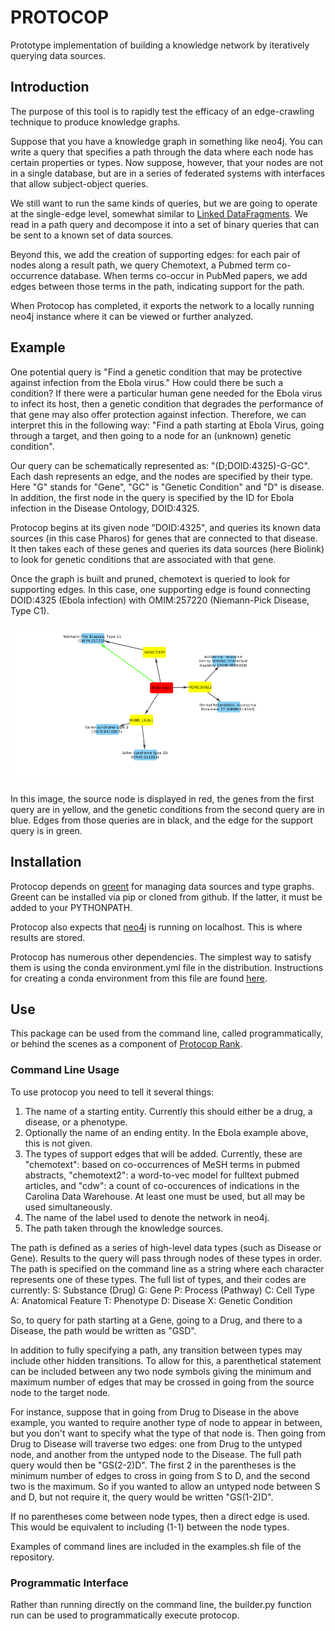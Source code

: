 # PROTOCOP
Prototype implementation of building a knowledge network by iteratively querying data sources.

## Introduction

The purpose of this tool is to rapidly test the efficacy of an edge-crawling technique to produce knowledge graphs.

Suppose that you have a knowledge graph in something like neo4j.  You can write a query that specifies a path through the data where each node has certain properties or types.  Now suppose, however, that your nodes are not in a single database, but are in a series of federated systems with interfaces that allow subject-object queries.

We still want to run the same kinds of queries, but we are going to operate at the single-edge level,
somewhat similar to [Linked DataFragments](http://linkeddatafragments.org/concept/).   We read in a path query and decompose it into a set of binary queries that can be sent to a known set of data sources.

Beyond this, we add the creation of supporting edges: for each pair of nodes along a result path, we query Chemotext, a Pubmed term co-occurrence database.  When terms co-occur in PubMed papers, we add edges between those terms in the path, indicating support for the path.

When Protocop has completed, it exports the network to a locally running neo4j instance where it can be viewed or further analyzed.

## Example

One potential query is "Find a genetic condition that may be protective against infection from the Ebola virus."   How could there be such a condition?  If there were a particular human gene needed for the Ebola virus to infect its host, then a genetic condition that degrades the performance of that gene may also offer protection against infection.  Therefore, we can interpret this in the following way:  "Find a path starting at Ebola Virus, going through a target, and then going to a node for an (unknown) genetic condition".

Our query can be schematically represented as: "(D;DOID:4325)-G-GC".  Each dash represents an edge, and the nodes are specified by their type. Here "G" stands for "Gene", "GC" is "Genetic Condition" and "D" is disease.  In addition, the first node in the query is specified by the ID for Ebola infection in the Disease Ontology, DOID:4325.

Protocop begins at its given node "DOID:4325", and queries its known data sources (in this case Pharos) for genes that are connected to that disease.  It then takes each of these genes and queries its data sources (here Biolink) to look for genetic conditions that are associated with that gene.

Once the graph is built and pruned, chemotext is queried to look for supporting edges.  In this case, one supporting edge is found connecting DOID:4325 (Ebola infection) with OMIM:257220 (Niemann-Pick Disease, Type C1). 

![Example network](example1.png)

In this image, the source node is displayed in red, the genes from the first query are in yellow, and the genetic conditions from the second query are in blue.  Edges from those queries are in black, and the edge for the support query is in green.


## Installation

Protocop depends on [greent](https://github.com/NCATS-Tangerine/greent) for managing data sources and type graphs.  Greent can be installed via pip or cloned from github.  If the latter, it must be added to your PYTHONPATH.

Protocop also expects that [neo4j](https://github.com/NCATS-Tangerine/greent) is running on localhost.  This is where results are stored. 

Protocop has numerous other dependencies.  The simplest way to satisfy them is using the conda environment.yml file in the distribution.  Instructions for creating a conda environment from this file are found [here](https://conda.io/docs/user-guide/tasks/manage-environments.html).

## Use

This package can be used from the command line, called programmatically, or behind the scenes as a component of [Protocop Rank](https://github.com/covartech/protocop-rank).  

### Command Line Usage

To use protocop you need to tell it several things: 
1. The name of a starting entity.  Currently this should either be a drug, a disease, or a phenotype.
2. Optionally the name of an ending entity. In the Ebola example above, this is not given.  
3. The types of support edges that will be added.  Currently, these are "chemotext": based on co-occurrences of MeSH terms in pubmed abstracts, "chemotext2": a word-to-vec model for fulltext pubmed articles, and "cdw": a count of co-occurences of indications in the Carolina Data Warehouse.  At least one must be used, but all may be used simultaneously.
4. The name of the label used to denote the network in neo4j.
5. The path taken through the knowledge sources.

The path is defined as a series of high-level data types (such as Disease or Gene).  Results to the
query will pass through nodes of these types in order.  The path is specified on the command line as a string where each character represents one of these types. The full list of types, and their codes are currently:
S: Substance (Drug)
G: Gene
P: Process (Pathway)
C: Cell Type
A: Anatomical Feature
T: Phenotype
D: Disease
X: Genetic Condition

So, to query for path starting at a Gene, going to a Drug, and there to a Disease, the path would be written as "GSD".

In addition to fully specifying a path, any transition between types may include other hidden transitions.  To allow for this, a parenthetical statement can be included between any two node symbols giving the minimum and maximum number of edges that may be crossed in going from the source node to the target node.

For instance, suppose that in going from Drug to Disease in the above example, you wanted to require another type of node to appear in between, but you don't want to specify what the type of that node is.  Then going from Drug to Disease will traverse two edges: one from Drug to the untyped node, and another from the untyped node to the Disease.  The full path query would then be "GS(2-2)D".  The first 2 in the parentheses is the minimum number of edges to cross in going from S to D, and the second two is the maximum.  So if you wanted to allow an untyped node between S and D, but not require it, the query would be written "GS(1-2)D".

If no parentheses come between node types, then a direct edge is used. This would be equivalent to including (1-1) between the node types.

Examples of command lines are included in the examples.sh file of the repository.

### Programmatic Interface

Rather than running directly on the command line, the builder.py function run can be used to programmatically execute protocop.
